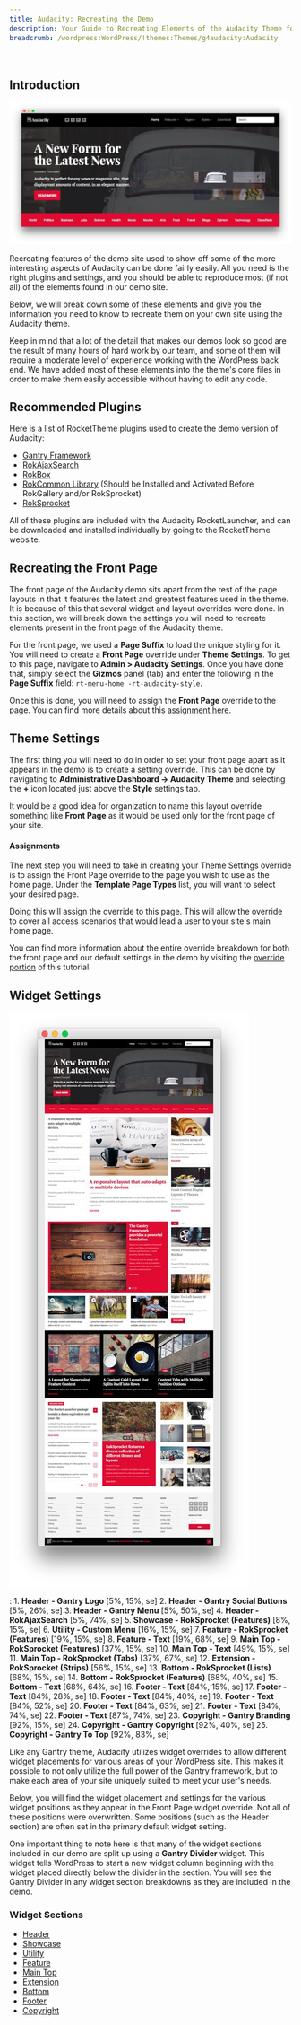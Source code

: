 ```yaml
---
title: Audacity: Recreating the Demo
description: Your Guide to Recreating Elements of the Audacity Theme for WordPress
breadcrumb: /wordpress:WordPress/!themes:Themes/g4audacity:Audacity

---
```


Introduction
-----

![Audacity](assets/audacity.jpeg)

Recreating features of the demo site used to show off some of the more interesting aspects of Audacity can be done fairly easily. All you need is the right plugins and settings, and you should be able to reproduce most (if not all) of the elements found in our demo site.

Below, we will break down some of these elements and give you the information you need to know to recreate them on your own site using the Audacity theme.

Keep in mind that a lot of the detail that makes our demos look so good are the result of many hours of hard work by our team, and some of them will require a moderate level of experience working with the WordPress back end. We have added most of these elements into the theme's core files in order to make them easily accessible without having to edit any code.

Recommended Plugins
-----

Here is a list of RocketTheme plugins used to create the demo version of Audacity:

* [Gantry Framework](http://gantry.org/downloads)
* [RokAjaxSearch](http://www.rockettheme.com/wordpress/plugins/rokajaxsearch)
* [RokBox](http://www.rockettheme.com/wordpress/plugins/rokbox)
* [RokCommon Library](http://www.rockettheme.com/wordpress/plugins/rokutilities) (Should be Installed and Activated Before RokGallery and/or RokSprocket)
* [RokSprocket](../../plugins/roksprocket/)

All of these plugins are included with the Audacity RocketLauncher, and can be downloaded and installed individually by going to the RocketTheme website.

Recreating the Front Page
-----

The front page of the Audacity demo sits apart from the rest of the page layouts in that it features the latest and greatest features used in the theme. It is because of this that several widget and layout overrides were done. In this section, we will break down the settings you will need to recreate elements present in the front page of the Audacity theme.

For the front page, we used a **Page Suffix** to load the unique styling for it. You will need to create a **Front Page** override under **Theme Settings**. To get to this page, navigate to **Admin > Audacity Settings**. Once you have done that, simply select the **Gizmos** panel (tab) and enter the following in the **Page Suffix** field: `rt-menu-home -rt-audacity-style`. 

Once this is done, you will need to assign the **Front Page** override to the page. You can find more details about this [assignment here](demo_override.md#assignments).

Theme Settings
-----

The first thing you will need to do in order to set your front page apart as it appears in the demo is to create a setting override. This can be done by navigating to **Administrative Dashboard -> Audacity Theme** and selecting the **+** icon located just above the **Style** settings tab.

It would be a good idea for organization to name this layout override something like **Front Page** as it would be used only for the front page of your site.

#### Assignments

The next step you will need to take in creating your Theme Settings override is to assign the Front Page override to the page you wish to use as the home page. Under the **Template Page Types** list, you will want to select your desired page.

Doing this will assign the override to this page. This will allow the override to cover all access scenarios that would lead a user to your site's main home page.

You can find more information about the entire override breakdown for both the front page and our default settings in the demo by visiting the [override portion](demo_override.md) of this tutorial.

Widget Settings
-----

![Theme](assets/audacity2.jpeg)

:   1. **Header - Gantry Logo** [5%, 15%, se]
    2. **Header - Gantry Social Buttons** [5%, 26%, se]
    3. **Header - Gantry Menu** [5%, 50%, se]
    4. **Header - RokAjaxSearch** [5%, 74%, se]
    5. **Showcase - RokSprocket (Features)** [8%, 15%, se]
    6. **Utility - Custom Menu** [16%, 15%, se]
    7. **Feature - RokSprocket (Features)** [19%, 15%, se]
    8. **Feature - Text** [19%, 68%, se]
    9. **Main Top - RokSprocket (Features)** [37%, 15%, se]
    10. **Main Top - Text** [49%, 15%, se]
    11. **Main Top - RokSprocket (Tabs)** [37%, 67%, se]
    12. **Extension - RokSprocket (Strips)** [56%, 15%, se]
    13. **Bottom - RokSprocket (Lists)** [68%, 15%, se]
    14. **Bottom - RokSprocket (Features)** [68%, 40%, se]
    15. **Bottom - Text** [68%, 64%, se]
    16. **Footer - Text** [84%, 15%, se]
    17. **Footer - Text** [84%, 28%, se]
    18. **Footer - Text** [84%, 40%, se]
    19. **Footer - Text** [84%, 52%, se]
    20. **Footer - Text** [84%, 63%, se]
    21. **Footer - Text** [84%, 74%, se]
    22. **Footer - Text** [87%, 74%, se]
    23. **Copyright - Gantry Branding** [92%, 15%, se]
    24. **Copyright - Gantry Copyright** [92%, 40%, se]
    25. **Copyright - Gantry To Top** [92%, 83%, se]

Like any Gantry theme, Audacity utilizes widget overrides to allow different widget placements for various areas of your WordPress site. This makes it possible to not only utilize the full power of the Gantry framework, but to make each area of your site uniquely suited to meet your user's needs.

Below, you will find the widget placement and settings for the various widget positions as they appear in the Front Page widget override. Not all of these positions were overwritten. Some positions (such as the Header section) are often set in the primary default widget setting.

One important thing to note here is that many of the widget sections included in our demo are split up using a **Gantry Divider** widget. This widget tells WordPress to start a new widget column beginning with the widget placed directly below the divider in the section. You will see the Gantry Divider in any widget section breakdowns as they are included in the demo.

### Widget Sections

* [Header](demo_header.md)
* [Showcase](demo_showcase.md)
* [Utility](demo_utility.md)
* [Feature](demo_feature.md)
* [Main Top](demo_maintop.md)
* [Extension](demo_extension.md)
* [Bottom](demo_bottom.md)
* [Footer](demo_footer.md)
* [Copyright](demo_copyright.md)

